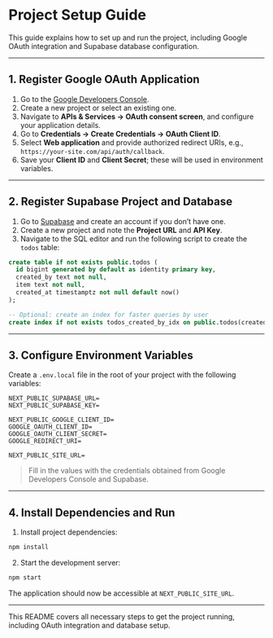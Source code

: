 # Project Setup Guide

This guide explains how to set up and run the project, including Google OAuth integration and Supabase database configuration.

---

## 1. Register Google OAuth Application

1. Go to the [Google Developers Console](https://console.developers.google.com/).
2. Create a new project or select an existing one.
3. Navigate to **APIs & Services → OAuth consent screen**, and configure your application details.
4. Go to **Credentials → Create Credentials → OAuth Client ID**.
5. Select **Web application** and provide authorized redirect URIs, e.g., `https://your-site.com/api/auth/callback`.
6. Save your **Client ID** and **Client Secret**; these will be used in environment variables.

---

## 2. Register Supabase Project and Database

1. Go to [Supabase](https://supabase.com/) and create an account if you don’t have one.
2. Create a new project and note the **Project URL** and **API Key**.
3. Navigate to the SQL editor and run the following script to create the `todos` table:

```sql
create table if not exists public.todos (
  id bigint generated by default as identity primary key,
  created_by text not null,
  item text not null,
  created_at timestamptz not null default now()
);

-- Optional: create an index for faster queries by user
create index if not exists todos_created_by_idx on public.todos(created_by);
```

---

## 3. Configure Environment Variables

Create a `.env.local` file in the root of your project with the following variables:

```env
NEXT_PUBLIC_SUPABASE_URL=
NEXT_PUBLIC_SUPABASE_KEY=

NEXT_PUBLIC_GOOGLE_CLIENT_ID=
GOOGLE_OAUTH_CLIENT_ID=
GOOGLE_OAUTH_CLIENT_SECRET=
GOOGLE_REDIRECT_URI=

NEXT_PUBLIC_SITE_URL=
```

> Fill in the values with the credentials obtained from Google Developers Console and Supabase.

---

## 4. Install Dependencies and Run

1. Install project dependencies:  
```bash
npm install
```

2. Start the development server:  
```bash
npm start
```

The application should now be accessible at `NEXT_PUBLIC_SITE_URL`.

---

This README covers all necessary steps to get the project running, including OAuth integration and database setup.

